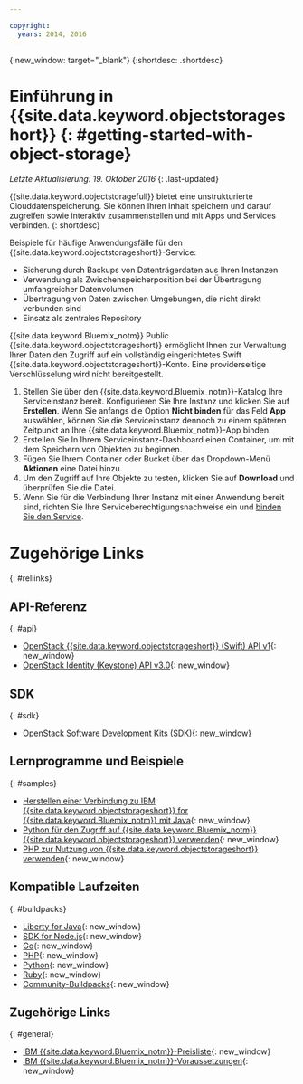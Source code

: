 ```yaml
---

copyright:
  years: 2014, 2016
---
```

{:new_window: target="_blank"}
{:shortdesc: .shortdesc}


# Einführung in {{site.data.keyword.objectstorageshort}} {: #getting-started-with-object-storage}

*Letzte Aktualisierung: 19. Oktober 2016*
{: .last-updated}

{{site.data.keyword.objectstoragefull}} bietet eine unstrukturierte Clouddatenspeicherung. Sie können Ihren Inhalt speichern und darauf zugreifen sowie interaktiv zusammenstellen und mit Apps und Services verbinden.
{: shortdesc}

Beispiele für häufige Anwendungsfälle für den {{site.data.keyword.objectstorageshort}}-Service:

* Sicherung durch Backups von Datenträgerdaten aus Ihren Instanzen
* Verwendung als Zwischenspeicherposition bei der Übertragung umfangreicher Datenvolumen
* Übertragung von Daten zwischen Umgebungen, die nicht direkt verbunden sind
* Einsatz als zentrales Repository



{{site.data.keyword.Bluemix_notm}} Public {{site.data.keyword.objectstorageshort}} ermöglicht Ihnen zur Verwaltung Ihrer Daten den Zugriff auf ein vollständig eingerichtetes Swift {{site.data.keyword.objectstorageshort}}-Konto. Eine providerseitige Verschlüsselung wird nicht bereitgestellt.


1.	Stellen Sie über den {{site.data.keyword.Bluemix_notm}}-Katalog Ihre Serviceinstanz bereit. Konfigurieren Sie Ihre Instanz und klicken Sie auf **Erstellen**. Wenn Sie anfangs die Option **Nicht binden** für das Feld **App** auswählen, können Sie die Serviceinstanz dennoch zu einem späteren Zeitpunkt an Ihre {{site.data.keyword.Bluemix_notm}}-App binden.
2. Erstellen Sie In Ihrem Serviceinstanz-Dashboard einen Container, um mit dem Speichern von Objekten zu beginnen.
3. Fügen Sie Ihrem Container oder Bucket über das Dropdown-Menü **Aktionen** eine Datei hinzu.
4. Um den Zugriff auf Ihre Objekte zu testen, klicken Sie auf **Download** und überprüfen Sie die Datei.
5. Wenn Sie für die Verbindung Ihrer Instanz mit einer Anwendung bereit sind, richten Sie Ihre Serviceberechtigungsnachweise ein und [binden Sie den Service](https://new-console.stage1.ng.bluemix.net/docs/services/reqnsi.html#add_service).



# Zugehörige Links
{: #rellinks}

## API-Referenz
{: #api}
* [OpenStack {{site.data.keyword.objectstorageshort}} (Swift) API v1](http://developer.openstack.org/api-ref-objectstorage-v1.html){: new_window}
* [OpenStack Identity (Keystone) API v3.0](http://developer.openstack.org/api-ref-identity-v3.html){: new_window}

## SDK
{: #sdk}
* [OpenStack Software Development Kits (SDK)](https://wiki.openstack.org/wiki/SDKs){: new_window}

## Lernprogramme und Beispiele
{: #samples}
* [Herstellen einer Verbindung zu IBM {{site.data.keyword.objectstorageshort}} for {{site.data.keyword.Bluemix_notm}} mit Java](https://developer.ibm.com/recipes/tutorials/connecting-to-ibm-object-storage-for-bluemix-with-java/){: new_window}
* [Python für den Zugriff auf {{site.data.keyword.Bluemix_notm}} {{site.data.keyword.objectstorageshort}} verwenden](https://developer.ibm.com/recipes/tutorials/use-python-to-access-your-bluemix-object-storage/){: new_window}
* [PHP zur Nutzung von {{site.data.keyword.objectstorageshort}} verwenden](https://developer.ibm.com/recipes/tutorials/use-php-to-leverage-object-storage-for-bluemix/){: new_window}

## Kompatible Laufzeiten
{: #buildpacks}
* [Liberty for Java](https://www.ng.bluemix.net/docs/runtimes/liberty/index.html){: new_window}
* [SDK for Node.js](https://www.ng.bluemix.net/docs/runtimes/nodejs/index.html){: new_window}
* [Go](https://www.ng.bluemix.net/docs/runtimes/go/index.html){: new_window}
* [PHP](https://www.ng.bluemix.net/docs/runtimes/php/index.html){: new_window}
* [Python](https://www.ng.bluemix.net/docs/runtimes/python/index.html){: new_window}
* [Ruby](https://www.ng.bluemix.net/docs/runtimes/ruby/index.html){: new_window}
* [Community-Buildpacks](https://www.ng.bluemix.net/docs/starters/byob.html){: new_window}


## Zugehörige Links
{: #general}
* [IBM {{site.data.keyword.Bluemix_notm}}-Preisliste](https://www.ng.bluemix.net/#/pricing){: new_window}
* [IBM {{site.data.keyword.Bluemix_notm}}-Voraussetzungen](https://developer.ibm.com/bluemix/support/#prereqs){: new_window}
